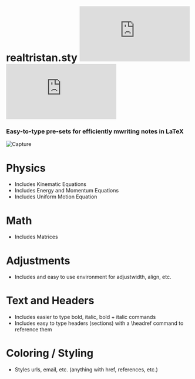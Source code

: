 # realtristan.sty ![Stars](https://img.shields.io/github/stars/realTristan/realtristan.sty?color=brightgreen) ![Watchers](https://img.shields.io/github/watchers/realTristan/realtristan.sty?label=Watchers)

<h3>Easy-to-type pre-sets for efficiently mwriting notes in LaTeX</h3>

![Capture](https://user-images.githubusercontent.com/75189508/206884294-224af55c-b28c-4eaa-bf17-e8ffbf474fbd.PNG)


# Physics
- Includes Kinematic Equations
- Includes Energy and Momentum Equations
- Includes Uniform Motion Equation

# Math
- Includes Matrices

# Adjustments
- Includes and easy to use environment for adjustwidth, align, etc.

# Text and Headers
- Includes easier to type bold, italic, bold + italic commands
- Includes easy to type headers (sections) with a \headref command to reference them

# Coloring / Styling
- Styles urls, email, etc. (anything with href, references, etc.)
